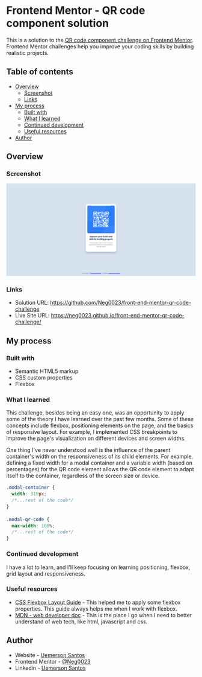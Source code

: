 # Frontend Mentor - QR code component solution

This is a solution to the [QR code component challenge on Frontend Mentor](https://www.frontendmentor.io/challenges/qr-code-component-iux_sIO_H). Frontend Mentor challenges help you improve your coding skills by building realistic projects. 

## Table of contents

- [Overview](#overview)
  - [Screenshot](#screenshot)
  - [Links](#links)
- [My process](#my-process)
  - [Built with](#built-with)
  - [What I learned](#what-i-learned)
  - [Continued development](#continued-development)
  - [Useful resources](#useful-resources)
- [Author](#author)

## Overview

### Screenshot

![](./images/solution_screeshot.png)

### Links

- Solution URL: https://github.com/Neg0023/front-end-mentor-qr-code-challenge
- Live Site URL: https://neg0023.github.io/front-end-mentor-qr-code-challenge/

## My process

### Built with

- Semantic HTML5 markup
- CSS custom properties
- Flexbox


### What I learned

This challenge, besides being an easy one, was an opportunity to apply some of the theory I have learned over the past few months. Some of these concepts include flexbox, positioning elements on the page, and the basics of responsive layout. For example, I implemented CSS breakpoints to improve the page's visualization on different devices and screen widths.

One thing I've never understood well is the influence of the parent container's width on the responsiveness of its child elements. For example, defining a fixed width for a modal container and a variable width (based on percentages) for the QR code element allows the QR code element to adapt itself to the container, regardless of the screen size or device.

```css
.modal-container {
  width: 310px;
  /*...rest of the code*/
}

.modal-qr-code {
  max-width: 100%;
  /*...rest of the code*/
}
```

### Continued development

I have a lot to learn, and I'll keep focusing on learning positioning, flexbox, grid layout and responsiveness.

### Useful resources

- [CSS Flexbox Layout Guide](https://css-tricks.com/snippets/css/a-guide-to-flexbox/) - This helped me to apply some flexbox properties. This guide always helps me when I work with flexbox.
- [MDN - web developer doc](https://developer.mozilla.org/) - This is the place I go when I need to better understand of web tech, like html, javascript and css.

## Author

- Website - [Uemerson Santos](https://github.com/Neg0023)
- Frontend Mentor - [@Neg0023](https://www.frontendmentor.io/profile/Neg0023)
- Linkedin - [Uemerson Santos](https://www.linkedin.com/in/uemerson-santos/)